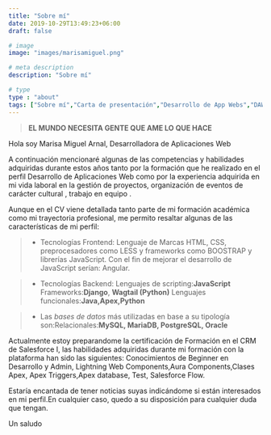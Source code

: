 ```yaml
---
title: "Sobre mí"
date: 2019-10-29T13:49:23+06:00
draft: false

# image
image: "images/marisamiguel.png"

# meta description
description: "Sobre mí"

# type
type : "about"
tags: ["Sobre mí","Carta de presentación","Desarrollo de App Webs","DAWS"]
---
```




> **EL MUNDO NECESITA GENTE QUE AME LO QUE HACE**
 
Hola soy Marisa Miguel Arnal,  Desarrolladora de Aplicaciones Web

A continuación mencionaré algunas de las competencias y habilidades  adquiridas durante estos años tanto por la formación que he realizado en el perfil  Desarrollo de Aplicaciones Web  como  por  la experiencia adquirida  en mi vida laboral en la gestión de proyectos, organización de eventos de carácter cultural , trabajo en equipo .

Aunque en el CV viene detallada tanto parte de mi formación académica como mi trayectoria profesional, me permito resaltar algunas de las características de mi perfil:

  
> - Tecnologías Frontend: Lenguaje de Marcas HTML, CSS, preprocesadores como LESS y frameworks como BOOSTRAP y librerías JavaScript. Con el fin de mejorar el desarrollo de JavaScript serían: Angular.

> - Tecnologías Backend: Lenguajes de scripting:**JavaScript**
Frameworks:**Django**, **Wagtail (Python)**
Lenguajes funcionales:**Java,Apex,Python**

> - Las *bases de datos* más utilizadas en base a su tipología son:Relacionales:**MySQL, MariaDB, PostgreSQL, Oracle**

Actualmente estoy preparandome la certificación de Formación en el CRM de Salesforce I, las habilidades adquiridas durante mi formación con la plataforma han sido las siguientes: Conocimientos de Beginner en
Desarrollo y Admin, Lightning Web Components,Aura Components,Clases Apex, Apex Triggers,Apex database, Test, Salesforce Flow.

Estaría encantada de tener noticias suyas indicándome si están interesados en mi perfil.En cualquier caso, quedo a su disposición para cualquier duda que tengan.

Un saludo




